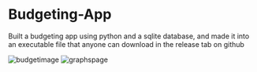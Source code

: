 # Budgeting-App
Built a budgeting app using python and a sqlite database, and made it into an executable file that anyone can download in the release tab on github

![budgetimage](https://github.com/nayansute/Budget-App.git/blob/master/Screenshots/MainPage.png)
![graphspage](https://user-images.githubusercontent.com/80128520/158085050-16714a24-db2d-4c40-9d48-bd200e8e2f74.PNG)
